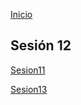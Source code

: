 <!-- No borrar o modificar -->
[Inicio](./index.md)

## Sesión 12 


<!-- Su documentación aquí -->
[Sesion11](https://xeduark.github.io/Evidencias_logica_de_programacion/sesion11.html)

[Sesion13](https://xeduark.github.io/Evidencias_logica_de_programacion/sesion13.html)






